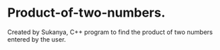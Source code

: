 # Product-of-two-numbers.
Created by Sukanya, C++ program to find the product of two numbers entered by the user.
